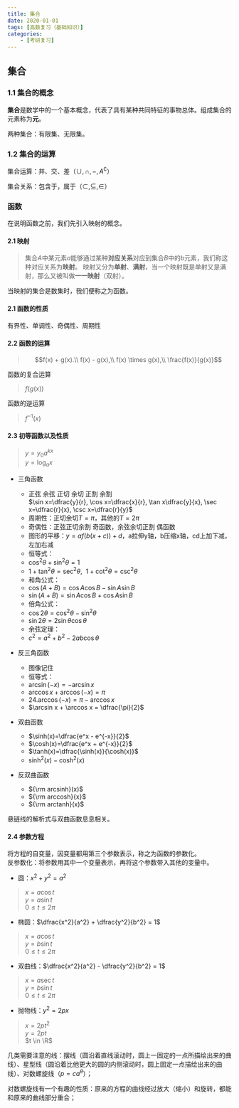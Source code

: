 ```yaml
---
title: 集合
date: 2020-01-01
tags: [高数复习（基础知识）]
categories: 
	- [考研复习]
---
```

## 集合

### 1.1 集合的概念

**集合**是数学中的一个基本概念，代表了具有某种共同特征的事物总体。组成集合的元素称为**元**。

两种集合：有限集、无限集。

### 1.2 集合的运算

集合运算：并、交、差（$\cup, \cap,-,A^\complement$）

集合关系：包含于，属于（$\subset,\subseteq,\in$）

### 函数

在说明函数之前，我们先引入映射的概念。

#### 2.1 映射

> 集合$A$中某元素$a$能够通过某种**对应关系**对应到集合$B$中的$b$元素，我们称这种对应关系为**映射**。
> 映射又分为**单射**、**满射**，当一个映射既是单射又是满射，那么又被叫做**一一映射**（双射）。

当映射的集合是数集时，我们便称之为函数。

#### 2.1 函数的性质

有界性、单调性、奇偶性、周期性

#### 2.2 函数的运算

> $$f(x) + g(x).\\
> f(x) - g(x),\\
> f(x) \times g(x),\\
> \frac{f(x)}{g(x)}$$

函数的复合运算
> $f(g(x))$

函数的逆运算
> $f^{-1}(x)$

#### 2.3 初等函数以及性质

> $y = y_{0}a^{kx}$  
> $y = \log_{a}x$

- 三角函数
  - 正弦 余弦 正切 余切 正割 余割  
$\sin x=\dfrac{y}{r}, \cos x=\dfrac{x}{r}, \tan x\dfrac{y}{x}, \sec x=\dfrac{r}{x}, \csc x=\dfrac{r}{y}$
  - 周期性：正切余切$T=\pi$，其他的$T=2\pi$
  - 奇偶性：正弦正切余割 奇函数，余弦余切正割 偶函数
  - 图形的平移：$y = af(b(x+c)) + d$，a拉伸y轴，b压缩x轴，cd上加下减，左加右减
  - 恒等式：
  - $\cos^2 \theta + \sin^2 \theta = 1$
  - $1 + \tan^2 \theta = \sec^2 \theta ,\ \ 1 + \cot^2 \theta = \csc^2 \theta$
  - 和角公式：
  - $\cos(A + B) = \cos A \cos B - \sin A \sin B$
  - $\sin(A + B) = \sin A \cos B + \cos A \sin B$
  - 倍角公式：
  - $\cos2 \theta = \cos^2 \theta - \sin^2 \theta$
  - $\sin2 \theta = 2\sin \theta \cos \theta$
  - 余弦定理：
  - $c^2 = a^2 + b^2 - 2ab\cos \theta$

- 反三角函数
  - 图像记住
  - 恒等式：
  - $\arcsin(-x) = - \arcsin x$
  - $\arccos x + \arccos (-x) = \pi$
  - 24.$\arccos (-x) = \pi - \arccos x$
  - $\arcsin x + \arccos x = \dfrac{\pi}{2}$

- 双曲函数
  - $\sinh(x)=\dfrac{e^x - e^{-x}}{2}$
  - $\cosh(x)=\dfrac{e^x + e^{-x}}{2}$
  - $\tanh(x)=\dfrac{\sinh(x)}{\cosh(x)}$
  - $\sinh^2(x) - \cosh^2(x)$

- 反双曲函数
  - ${\rm arcsinh}(x)$
  - ${\rm arccosh}{x}$
  - ${\rm arctanh}(x)$

悬链线的解析式与双曲函数息息相关。

#### 2.4 参数方程

将方程的自变量，因变量都用第三个参数表示，称之为函数的参数化。  
反参数化：将参数用其中一个变量表示，再将这个参数带入其他的变量中。  

- 圆：$x^2 + y^2 = a^2$

> $x = a\cos t$  
> $y = a\sin t$  
> $0 \le t \le 2\pi$

- 椭圆：$\dfrac{x^2}{a^2} + \dfrac{y^2}{b^2} = 1$

> $x = a\cos t$  
> $y = b\sin t$  
> $0 \le t \le 2\pi$

- 双曲线：$\dfrac{x^2}{a^2} - \dfrac{y^2}{b^2} = 1$

> $x = a\sec t$  
> $y = b\sin t$  
> $0 \le t \le 2\pi$

- 抛物线：$y^2 = 2px$

> $x = 2pt^2$  
> $y = 2pt$  
> $t \in \R$

几类需要注意的线：摆线（圆沿着直线滚动时，圆上一固定的一点所描绘出来的曲线）、星型线（圆沿着比他更大的圆的内侧滚动时，圆上固定一点描绘出来的曲线）、对数螺旋线（$p= ca^\theta$）；

对数螺旋线有一个有趣的性质：原来的方程的曲线经过放大（缩小）和旋转，都能和原来的曲线部分重合；
